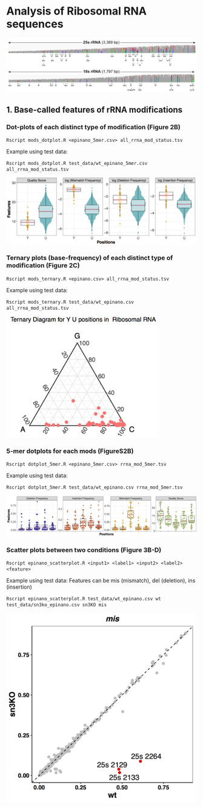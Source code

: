 # Analysis of Ribosomal RNA sequences

![alt text](../../images/rrna/rrna_igv_image.png "rrna_igv")

## 1. Base-called features of rRNA modifications

### Dot-plots of each distinct type of modification (Figure 2B)
```
Rscript mods_dotplot.R <epinano_5mer.csv> all_rrna_mod_status.tsv
```
Example using test data:

```
Rscript mods_dotplot.R test_data/wt_epinano_5mer.csv all_rrna_mod_status.tsv
```
<img src="../../images/rrna/dotplot_example.png " width="600">

### Ternary plots (base-frequency) of each distinct type of modification (Figure 2C)
```
Rscript mods_ternary.R <epinano.csv> all_rrna_mod_status.tsv
```
Example using test data:

```
Rscript mods_ternary.R test_data/wt_epinano.csv all_rrna_mod_status.tsv
```

<img src="../../images/rrna/ternary_example.png " width="400"> 


### 5-mer dotplots for each mods (FigureS2B)
```
Rscript dotplot_5mer.R <epinano_5mer.csv> rrna_mod_5mer.tsv
```
Example using test data:

```
Rscript dotplot_5mer.R test_data/wt_epinano.csv rrna_mod_5mer.tsv
```

<img src="../../images/rrna/5mer_dotplot_example.png " width="1000"> 



### Scatter plots between two conditions (Figure 3B-D)
```
Rscript epinano_scatterplot.R <input1> <label1> <input2> <label2> <feature>
```
Example using test data:
Features can be mis (mismatch), del (deletion), ins (insertion)
```
Rscript epinano_scatterplot.R test_data/wt_epinano.csv wt test_data/sn3ko_epinano.csv sn3KO mis
```

<img src="../../images/rrna/scatter_example.png " width="500"> 

